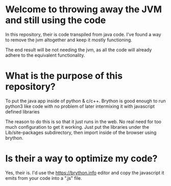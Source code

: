 # Welcome to throwing away the JVM and still using the code

In this repository, their is code transpiled from java code. I've found a way to remove the jvm altogether and keep it mostly functioning.

The end result will be not needing the jvm, as all the code will already adhere to the equivalent functionality.

# What is the purpose of this repository?

To put the java app inside of python & c/c++. Brython is good enough to run python3 like code with no problem of later intermixing it with javascript defined libraries

The reason to do this is so that it just runs in the web. No real need for too much configuration to get it working. Just put the libraries under the Lib/site-packages subdirectory, then import inside of the browser using brython.

# Is their a way to optimize my code?

Yes, their is. I'd use the https://brython.info editor and copy the javascript it emits from your code into a ".js" file. 
